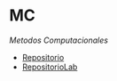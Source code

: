 # MC
*Metodos Computacionales*

+ [Repositorio](https://github.com/ComputoCienciasUniandes/MetodosComputacionales)
+ [RepositorioLab](https://github.com/ComputoCienciasUniandes/MetodosComputacionalesLaboratorio) 

